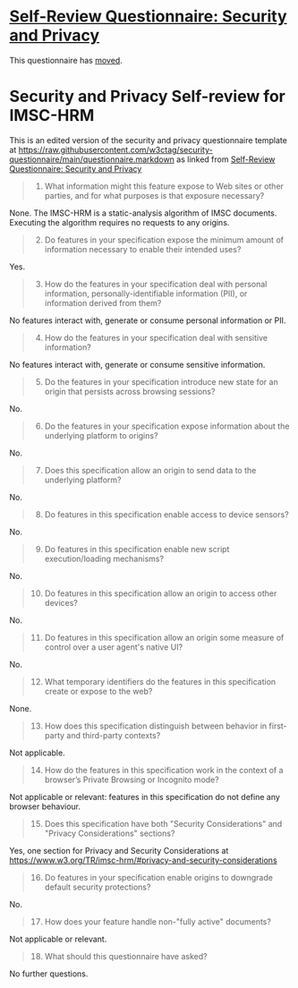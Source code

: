 # [Self-Review Questionnaire: Security and Privacy](https://w3ctag.github.io/security-questionnaire/)

This questionnaire has [moved](https://w3ctag.github.io/security-questionnaire/).

# Security and Privacy Self-review for IMSC-HRM

This is an edited version of the security and privacy questionnaire template at
https://raw.githubusercontent.com/w3ctag/security-questionnaire/main/questionnaire.markdown as linked from
[Self-Review Questionnaire: Security and Privacy](https://www.w3.org/TR/security-privacy-questionnaire/)

> 01.  What information might this feature expose to Web sites or other parties,
>      and for what purposes is that exposure necessary?

None. The IMSC-HRM is a static-analysis algorithm of IMSC documents.
Executing the algorithm requires no requests to any origins.

> 02.  Do features in your specification expose the minimum amount of information
>      necessary to enable their intended uses?

Yes.

> 03.  How do the features in your specification deal with personal information,
>      personally-identifiable information (PII), or information derived from
>      them?

No features interact with, generate or consume personal information or PII.

> 04.  How do the features in your specification deal with sensitive information?

No features interact with, generate or consume sensitive information.

> 05.  Do the features in your specification introduce new state for an origin
>      that persists across browsing sessions?

No.

> 06.  Do the features in your specification expose information about the
>      underlying platform to origins?

No.

> 07.  Does this specification allow an origin to send data to the underlying
>      platform?

No.

> 08.  Do features in this specification enable access to device sensors?

No.

> 09.  Do features in this specification enable new script execution/loading
>      mechanisms?

No.

> 10.  Do features in this specification allow an origin to access other devices?

No.

> 11.  Do features in this specification allow an origin some measure of control over
>      a user agent's native UI?

No.

> 12.  What temporary identifiers do the features in this specification create or
>      expose to the web?

None.

> 13.  How does this specification distinguish between behavior in first-party and
>      third-party contexts?

Not applicable.

> 14.  How do the features in this specification work in the context of a browser’s
>      Private Browsing or Incognito mode?

Not applicable or relevant: features in this specification do not define any browser behaviour.

> 15.  Does this specification have both "Security Considerations" and "Privacy
>      Considerations" sections?

Yes, one section for Privacy and Security Considerations at https://www.w3.org/TR/imsc-hrm/#privacy-and-security-considerations

> 16.  Do features in your specification enable origins to downgrade default
>      security protections?

No.

> 17.  How does your feature handle non-"fully active" documents?

Not applicable or relevant.

> 18.  What should this questionnaire have asked?

No further questions.
